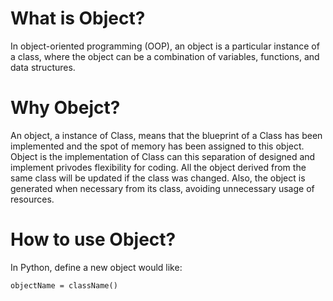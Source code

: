 # What is Object?
In object-oriented programming (OOP), an object is a particular instance of a class, where the object can be a combination of variables, functions, and data structures.

# Why Obejct?
An object, a instance of Class, means that the blueprint of a Class has been implemented and the spot of memory has
 been assigned to this object. Object is the implementation of Class can this separation of designed and implement
  privodes flexibility for coding. All the object derived from the same class will be updated if the class was
   changed. Also, the object is generated when necessary from its class, avoiding unnecessary usage of resources.

# How to use Object?
In Python, define a new object would like:
```
objectName = className()
```




